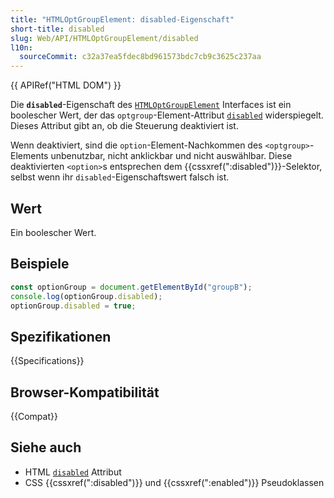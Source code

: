 ```yaml
---
title: "HTMLOptGroupElement: disabled-Eigenschaft"
short-title: disabled
slug: Web/API/HTMLOptGroupElement/disabled
l10n:
  sourceCommit: c32a37ea5fdec8bd961573bdc7cb9c3625c237aa
---
```


{{ APIRef("HTML DOM") }}

Die **`disabled`**-Eigenschaft des [`HTMLOptGroupElement`](/de/docs/Web/API/HTMLOptGroupElement) Interfaces ist ein boolescher Wert, der das `optgroup`-Element-Attribut [`disabled`](/de/docs/Web/HTML/Element/optgroup#disabled) widerspiegelt. Dieses Attribut gibt an, ob die Steuerung deaktiviert ist.

Wenn deaktiviert, sind die `option`-Element-Nachkommen des `<optgroup>`-Elements unbenutzbar, nicht anklickbar und nicht auswählbar. Diese deaktivierten `<option>`s entsprechen dem {{cssxref(":disabled")}}-Selektor, selbst wenn ihr `disabled`-Eigenschaftswert falsch ist.

## Wert

Ein boolescher Wert.

## Beispiele

```js
const optionGroup = document.getElementById("groupB");
console.log(optionGroup.disabled);
optionGroup.disabled = true;
```

## Spezifikationen

{{Specifications}}

## Browser-Kompatibilität

{{Compat}}

## Siehe auch

- HTML [`disabled`](/de/docs/Web/HTML/Attributes/disabled) Attribut
- CSS {{cssxref(":disabled")}} und {{cssxref(":enabled")}} Pseudoklassen
